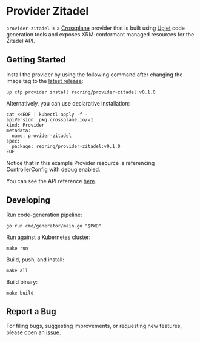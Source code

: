 # Provider Zitadel

`provider-zitadel` is a [Crossplane](https://crossplane.io/) provider that
is built using [Upjet](https://github.com/crossplane/upjet) code
generation tools and exposes XRM-conformant managed resources for the
Zitadel API.

## Getting Started

Install the provider by using the following command after changing the image tag
to the [latest release](https://marketplace.upbound.io/providers/reoring/provider-zitadel):
```
up ctp provider install reoring/provider-zitadel:v0.1.0
```

Alternatively, you can use declarative installation:
```
cat <<EOF | kubectl apply -f -
apiVersion: pkg.crossplane.io/v1
kind: Provider
metadata:
  name: provider-zitadel
spec:
  package: reoring/provider-zitadel:v0.1.0
EOF
```

Notice that in this example Provider resource is referencing ControllerConfig with debug enabled.

You can see the API reference [here](https://doc.crds.dev/github.com/reoring/provider-zitadel).

## Developing

Run code-generation pipeline:
```console
go run cmd/generator/main.go "$PWD"
```

Run against a Kubernetes cluster:

```console
make run
```

Build, push, and install:

```console
make all
```

Build binary:

```console
make build
```

## Report a Bug

For filing bugs, suggesting improvements, or requesting new features, please
open an [issue](https://github.com/reoring/provider-zitadel/issues).
